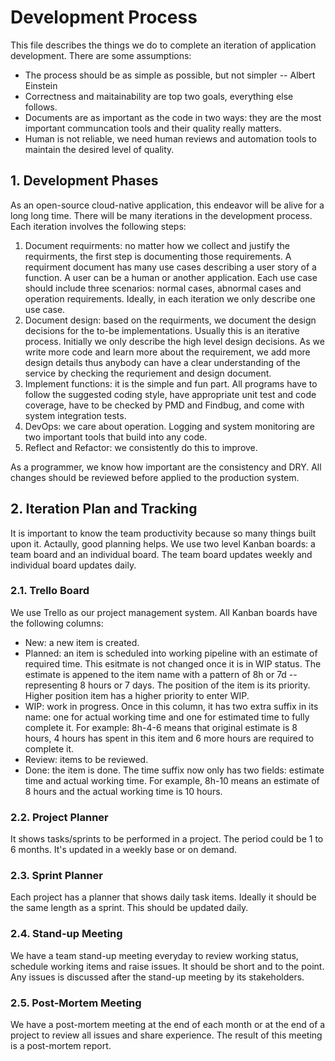 # Development Process
This file describes the things we do to complete an iteration of application development. There are some assumptions: 

* The process should be as simple as possible, but not simpler -- Albert Einstein
* Correctness and maitainability are top two goals, everything else follows. 
* Documents are as important as the code in two ways: they are the most important communcation tools and their quality really matters.
* Human is not reliable, we need human reviews and automation tools to maintain the desired level of quality.  

## 1. Development Phases
As an open-source cloud-native application, this endeavor will be alive for a long long time. There will be many iterations in the development process. Each iteration involves the following steps:

1. Document requirments: no matter how we collect and justify the requirments, the first step is documenting those requirements. A requirment document has many use cases describing a user story of a function. A user can be a human or another application. Each use case should include three scenarios: normal cases, abnormal cases and operation requirements. Ideally, in each iteration we only describe one use case. 
2. Document design: based on the requirments, we document the design decisions for the to-be implementations. Usually this is an iterative process. Initially we only describe the high level design decisions. As we write more code and learn more about the requirement, we add more design details thus anybody can have a clear understanding of the service by checking the requriement and design document. 
3. Implement functions: it is the simple and fun part. All programs have to follow the suggested coding style, have appropriate unit test and code coverage, have to be checked by PMD and Findbug, and come with system integration tests.
4. DevOps: we care about operation. Logging and system monitoring are two important tools that build into any code.
5. Reflect and Refactor: we consistently do this to improve. 

As a programmer, we know how important are the consistency and DRY. All changes should be reviewed before applied to the production system. 

## 2. Iteration Plan and Tracking
It is important to know the team productivity because so many things built upon it. Actaully, good planning helps. We use two level Kanban boards: a team board and an individual board. The team board updates weekly and individual board updates daily. 

### 2.1. Trello Board
We use Trello as our project management system. All Kanban boards have the following columns: 
* New: a new item is created.
* Planned: an item is scheduled into working pipeline with an estimate of required time. This esitmate is not changed once it is in WIP status. The estimate is appened to the item name with a pattern of 8h or 7d -- representing 8 hours or 7 days. The position of the item is its priority. Higher position item has a higher priority to enter WIP.  
* WIP: work in progress. Once in this column, it has two extra suffix in its name: one for actual working time and one for estimated time to fully complete it. For example: 8h-4-6 means that original estimate is 8 hours, 4 hours has spent in this item and 6 more hours are required to complete it. 
* Review: items to be reviewed. 
* Done: the item is done. The time suffix now only has two fields: estimate time and actual working time. For example, 8h-10 means an estimate of 8 hours and the actual working time is 10 hours.   

### 2.2. Project Planner 
It shows tasks/sprints to be performed in a project. The period could be 1 to 6 months. It's updated in a weekly base or on demand. 

### 2.3. Sprint Planner
Each project has a planner that shows daily task items. Ideally it should be the same length as a sprint. This should be updated daily.  

### 2.4. Stand-up Meeting
We have a team stand-up meeting everyday to review working status, schedule working items and raise issues. It should be short and to the point. Any issues is discussed after the stand-up meeting by its stakeholders.  

### 2.5. Post-Mortem Meeting
We have a post-mortem meeting at the end of each month or at the end of a project to review all issues and share experience. The result of this meeting is a post-mortem report. 
